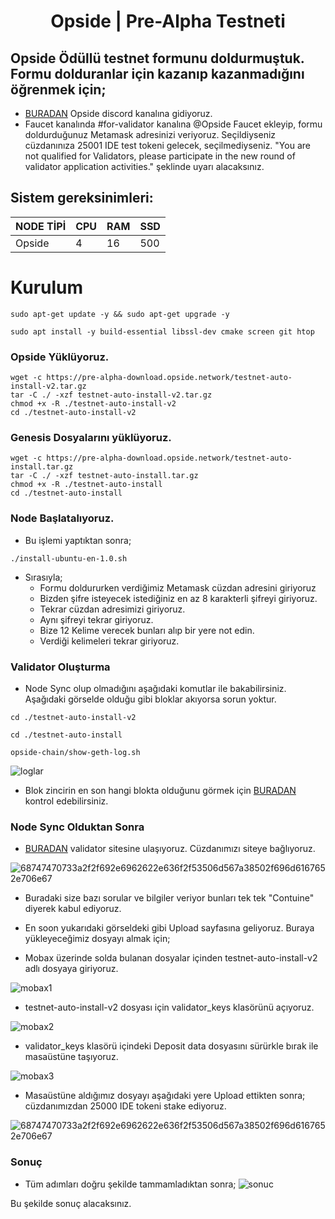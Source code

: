 <h1 align="center"> Opside | Pre-Alpha Testneti 
  
## Opside Ödüllü testnet formunu doldurmuştuk. Formu dolduranlar için kazanıp kazanmadığını öğrenmek için;
  * [BURADAN](https://discord.gg/opside) Opside discord kanalına gidiyoruz.
  * Faucet kanalında #for-validator kanalına @Opside Faucet ekleyip, formu doldurduğunuz Metamask adresinizi veriyoruz. Seçildiyseniz cüzdanınıza 25001 IDE test tokeni gelecek, seçilmediyseniz. "You are not qualified for Validators, please participate in the new round of validator application activities." şeklinde uyarı alacaksınız.


## Sistem gereksinimleri:
NODE TİPİ | CPU     | RAM      | SSD     |
| ------------- | ------------- | ------------- | -------- |
| Opside  | 4          | 16         | 500  |
  

# Kurulum

```
sudo apt-get update -y && sudo apt-get upgrade -y
```

```
sudo apt install -y build-essential libssl-dev cmake screen git htop
```
### Opside Yüklüyoruz.
```
wget -c https://pre-alpha-download.opside.network/testnet-auto-install-v2.tar.gz 
tar -C ./ -xzf testnet-auto-install-v2.tar.gz
chmod +x -R ./testnet-auto-install-v2
cd ./testnet-auto-install-v2
```
### Genesis Dosyalarını yüklüyoruz.
```
wget -c https://pre-alpha-download.opside.network/testnet-auto-install.tar.gz 
tar -C ./ -xzf testnet-auto-install.tar.gz
chmod +x -R ./testnet-auto-install
cd ./testnet-auto-install
```

### Node Başlatalıyoruz.
* Bu işlemi yaptıktan sonra;
```
./install-ubuntu-en-1.0.sh
```
* Sırasıyla;
  * Formu doldururken verdiğimiz Metamask cüzdan adresini giriyoruz
  * Bizden şifre isteyecek istediğiniz en az 8 karakterli şifreyi giriyoruz.
  * Tekrar cüzdan adresimizi giriyoruz.
  * Aynı şifreyi tekrar giriyoruz.
  * Bize 12 Kelime verecek bunları alıp bir yere not edin. 
  * Verdiği kelimeleri tekrar giriyoruz.
  
 ### Validator Oluşturma
* Node Sync olup olmadığını aşağıdaki komutlar ile bakabilirsiniz. Aşağıdaki görselde olduğu gibi bloklar akıyorsa sorun yoktur.
 ```
cd ./testnet-auto-install-v2
```
 ```
cd ./testnet-auto-install
```
 ```
opside-chain/show-geth-log.sh
```
![loglar](https://github.com/CoinHuntersTR/opside-testnet-rehberi/assets/111747226/6d1344ea-598d-4e4f-a808-51d068136ca8)

* Blok zincirin en son hangi blokta olduğunu görmek için [BURADAN](https://pre-alpha.opside.info/) kontrol edebilirsiniz.

### Node Sync Olduktan Sonra
 
* [BURADAN](https://opside.network/validator/deposit) validator sitesine ulaşıyoruz. Cüzdanımızı siteye bağlıyoruz.
  
![68747470733a2f2f692e6962622e636f2f53506d567a38502f696d6167652e706e67](https://github.com/CoinHuntersTR/opside-testnet-rehberi/assets/111747226/f14aa7ea-aa6f-48ef-9b18-14d5a2b817f5)
 
 * Buradaki size bazı sorular ve bilgiler veriyor bunları tek tek "Contuine" diyerek kabul ediyoruz. 
  
 * En soon yukarıdaki görseldeki gibi Upload sayfasına geliyoruz. Buraya yükleyeceğimiz dosyayı almak için;
  
 * Mobax üzerinde solda bulanan dosyalar içinden testnet-auto-install-v2 adlı dosyaya giriyoruz.
  
 ![mobax1](https://github.com/CoinHuntersTR/opside-testnet-rehberi/assets/111747226/3b09362e-8ba9-4ee7-a3b1-c8c91fab6d4a)
  
 * testnet-auto-install-v2 dosyası için validator_keys klasörünü açıyoruz.
 
 ![mobax2](https://github.com/CoinHuntersTR/opside-testnet-rehberi/assets/111747226/1a1e8624-c325-4454-be0d-88585514d59f)
  
 * validator_keys klasörü içindeki Deposit data dosyasını sürürkle bırak ile masaüstüne taşıyoruz.
 
 ![mobax3](https://github.com/CoinHuntersTR/opside-testnet-rehberi/assets/111747226/073e21f2-954e-4ec1-8b5e-1fe0706a9f2c)
  
 * Masaüstüne aldığımız dosyayı aşağıdaki yere Upload ettikten sonra; cüzdanımızdan 25000 IDE tokeni stake ediyoruz.

 ![68747470733a2f2f692e6962622e636f2f53506d567a38502f696d6167652e706e67](https://github.com/CoinHuntersTR/opside-testnet-rehberi/assets/111747226/f14aa7ea-aa6f-48ef-9b18-14d5a2b817f5) 
  
  ### Sonuç
  * Tüm adımları doğru şekilde tammamladıktan sonra; 
  ![sonuc](https://github.com/CoinHuntersTR/opside-testnet-rehberi/assets/111747226/2fb5edb9-1c2c-4e02-a516-06b26b6045a0)
  
  Bu şekilde sonuç alacaksınız.
  
